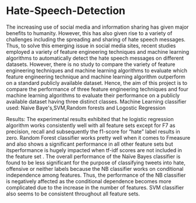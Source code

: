 # Hate-Speech-Detection
The increasing use of social media and information sharing has given major benefits to humanity. However, this has also given rise to a variety of challenges including the spreading and sharing of hate speech messages. Thus, to solve this emerging issue in social media sites, recent studies employed a variety of feature engineering techniques and machine learning algorithms to automatically detect the hate speech messages on different datasets. 
However,  there is no study to compare the variety of feature engineering techniques and machine learning algorithms to evaluate which feature engineering technique and machine learning algorithm outperform on a standard publicly available dataset. Hence, the aim of this project is to compare the performance of three feature engineering techniques and four machine learning algorithms to evaluate their performance on a publicly available dataset having three distinct classes. 
Machine Learning classifier used: Naive Baye's,SVM,Random forests and Logostic Regression  

Results:
The experimental results exhibited that he logistic regression algorithm works consistently well with all feature sets except for F7 as precision, recall and subsequently the f1-score for “hate” label results in zero. Random Forest classifier works pretty well when it comes to Fmeasure and also shows a significant performance in all other feature sets but itsperformance is hugely impacted when tf-idf scores are not included in the feature set .
The overall performance of the Naïve Bayes classifier is found to be less significant for the purpose of classifying tweets into hate, offensive or neither labels because the NB classifier works on conditional independence among features. Thus, the performance of the NB classifier is negatively affected as the conditional dependence becomes more complicated due to the increase in the number of features. SVM classifier also seems to be consistent throughout all feature sets.
